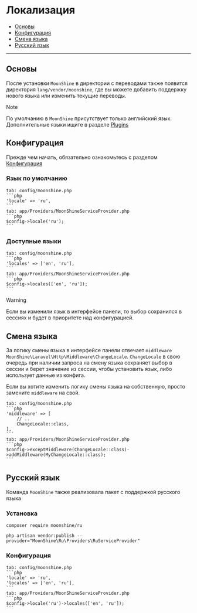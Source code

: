 # Локализация

- [Основы](#basics)
- [Конфигурация](#configuration)
- [Смена языка](#middleware)
- [Русский язык](#ru)

---

<a name="basics"></a>
## Основы

После установки `MoonShine` в директории с переводами также появится директория `lang/vendor/moonshine`, где вы можете добавить поддержку нового языка или изменить текущие переводы.

> [!NOTE]
> По умолчанию в `MoonShine` присутствует только английский язык.
> Дополнительные языки ищите в разделе [Plugins](/plugins)

<a name="configuration"></a>
## Конфигурация

Прежде чем начать, обязательно ознакомьтесь с разделом [Конфигурация](/docs/{{version}}/configuration)

### Язык по умолчанию

~~~tabs
tab: config/moonshine.php
```php
'locale' => 'ru',
```
tab: app/Providers/MoonShineServiceProvider.php
```php
$config->locale('ru');
```
~~~

### Доступные языки

~~~tabs
tab: config/moonshine.php
```php
'locales' => ['en', 'ru'],
```
tab: app/Providers/MoonShineServiceProvider.php
```php
$config->locales(['en', 'ru']);
```
~~~

> [!WARNING]
> Если вы изменили язык в интерфейсе панели, то выбор сохранился в сессиях и будет в приоритете над конфигурацией.

<a name="middleware"></a>
## Смена языка

За логику смены языка в интерфейсе панели отвечает `middleware` `MoonShine\Laravel\Http\Middleware\ChangeLocale`.
`ChangeLocale` в свою очередь при наличии запроса на смену языка сохраняет выбор в сессии и берет значение из сессии, чтобы установить язык, либо использует данные из конфига.

Если вы хотите изменить логику смены языка на собственную, просто замените `middleware` на свой.

~~~tabs
tab: config/moonshine.php
```php
'middleware' => [
    // ..
    ChangeLocale::class,
],
```
tab: app/Providers/MoonShineServiceProvider.php
```php
$config->exceptMiddleware(ChangeLocale::class)->addMiddleware(MyChangeLocale::class);
```
~~~

<a name="ru"></a>
## Русский язык

Команда `MoonShine` также реализовала пакет с поддержкой русского языка

### Установка

```shell
composer require moonshine/ru
```

```shell
php artisan vendor:publish --provider="MoonShine\Ru\Providers\RuServiceProvider"
```

### Конфигурация

~~~tabs
tab: config/moonshine.php
```php
'locale' => 'ru',
'locales' => ['en', 'ru'],
```
tab: app/Providers/MoonShineServiceProvider.php
```php
$config->locale('ru')->locales(['en', 'ru']);
```
~~~